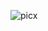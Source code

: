 ![picx](https://cdn.discordapp.com/attachments/779964208019537960/890777707036696606/Picxlogo.png)

<center></center>

